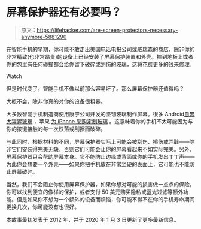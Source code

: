 # 屏幕保护器还有必要吗？

> 原文：<https://lifehacker.com/are-screen-protectors-necessary-anymore-5881290>

在智能手机的早期，你可能不敢走出美国电话电报公司或威瑞森的商店，除非你的非常精致(也非常昂贵)的设备上已经安装了屏幕保护装置和外壳。摔到地板上或者你的包里有任何碰撞都会给你留下破碎或划伤的玻璃，这将花费更多的钱来修理。

Watch

但是时代变了，智能手机不像以前那么容易坏了。那么屏幕保护器还值得吗？

大概不会，除非你真的对你的设备很粗暴。

大多数智能手机制造商使用康宁公司开发的坚韧玻璃制作屏幕。很多 Android[自带大猩猩玻璃](https://www.corning.com/gorillaglass/worldwide/en/products-with-gorilla-glass/smartphones.html) ，苹果 [为 iPhone 采购定制玻璃](https://www.cnet.com/news/apple-invests-250-million-in-corning-for-future-iphone-glass-research/) 。这意味着你的手机不太可能因为与你的按键接触的每一次跌落或刮擦而破碎。

与此同时，根据材料的不同，屏幕保护器实际上可能会被刮伤、擦伤或弄脏——除非它们安装得完美无缺，否则它们可能会让你的屏幕看起来不如实际完美。另外，屏幕保护器只会帮助屏幕本身。它不能防止边缘或背面或你的手机发出丁丁声——为此你会想要一个外壳——如果你把手机放在非常坚硬的表面上，它可能也不能防止屏幕破碎。

当然，我们不会阻止你使用屏幕保护器，如果你想对可能的损害做一点点的保险。你可以找到便宜的像样的保护，或者支付 50 美元购买隐私或蓝光过滤等额外功能。但是如果你不想为一个额外的设备而烦恼，你可能不得不在你的手机寿命期间更换几次，你可能没有也很好。

本故事最初发表于 2012 年，并于 2020 年 1 月 3 日更新了更多最新信息。